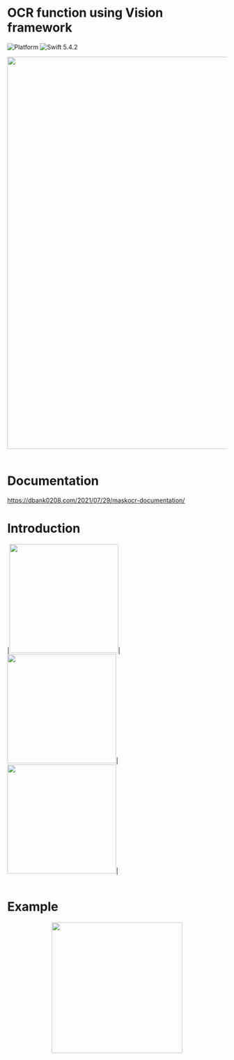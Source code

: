 # OCR function using Vision framework
![Platform](https://img.shields.io/badge/Platform-iOS-orange)
![Swift 5.4.2](https://img.shields.io/badge/Swift-5.4.2-orange)
<p align="left">
<img src="https://user-images.githubusercontent.com/16457165/127659852-d7125219-507e-4926-b06e-1d733e948526.jpeg" width=900>
<br>
<br>
</p>


# Documentation
https://dbank0208.com/2021/07/29/maskocr-documentation/

# Introduction

<p align="left">
|<img src= "https://user-images.githubusercontent.com/16457165/127393633-a8080a1f-a2c2-4b74-8aae-3534ec7cb892.png" width=250 height=250>|<img src= "https://user-images.githubusercontent.com/16457165/127394015-9c0b9e9b-c8e5-4f16-8e77-85876e6b928c.png" width=250 height=250>|<img src= "https://user-images.githubusercontent.com/16457165/127394274-56baf6eb-20b9-4c13-a5cd-19ac88e91381.png" width=250 height=250>|
<br>
<br>
</p>
 
# Example

<p align="center">
<img src= "https://user-images.githubusercontent.com/16457165/127780539-1097e492-820e-42de-aee0-6c64337f475c.mp4" width=300>
</p>
